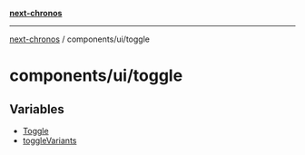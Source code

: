 [**next-chronos**](../../../README.md)

***

[next-chronos](../../../README.md) / components/ui/toggle

# components/ui/toggle

## Variables

- [Toggle](variables/Toggle.md)
- [toggleVariants](variables/toggleVariants.md)
